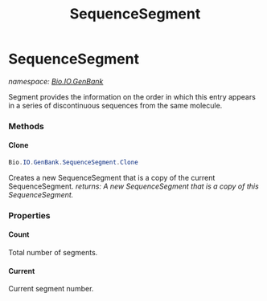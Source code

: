 ﻿---
title: SequenceSegment
---

# SequenceSegment
_namespace: [Bio.IO.GenBank](N-Bio.IO.GenBank.html)_

Segment provides the information on the order in which this entry appears in a
 series of discontinuous sequences from the same molecule.

### Methods

#### Clone
```csharp
Bio.IO.GenBank.SequenceSegment.Clone
```
Creates a new SequenceSegment that is a copy of the current SequenceSegment.
_returns: A new SequenceSegment that is a copy of this SequenceSegment._



### Properties

#### Count
Total number of segments.
#### Current
Current segment number.


